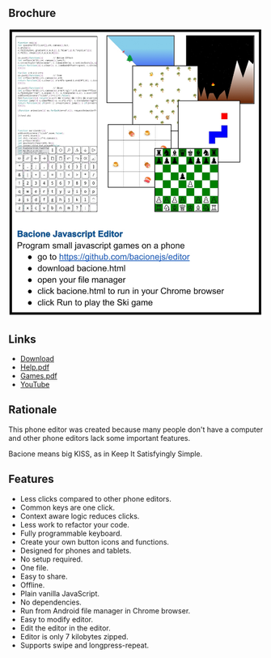 ## Brochure

[![Info](README.JPG)](bacione.html)

## Links

- [Download](bacione.html)
- [Help.pdf](Help.pdf)
- [Games.pdf](Games.pdf)
- [YouTube](http://www.youtube.com/@bacionejs)

## Rationale

This phone editor was created because many people don't have a computer and other phone editors lack some important features.

Bacione means big KISS, as in Keep It Satisfyingly Simple.

## Features

- Less clicks compared to other phone editors.
- Common keys are one click.
- Context aware logic reduces clicks.
- Less work to refactor your code.
- Fully programmable keyboard.
- Create your own button icons and functions.
- Designed for phones and tablets.
- No setup required.
- One file.
- Easy to share.
- Offline.
- Plain vanilla JavaScript.
- No dependencies.
- Run from Android file manager in Chrome browser.
- Easy to modify editor.
- Edit the editor in the editor.
- Editor is only 7 kilobytes zipped.
- Supports swipe and longpress-repeat.
